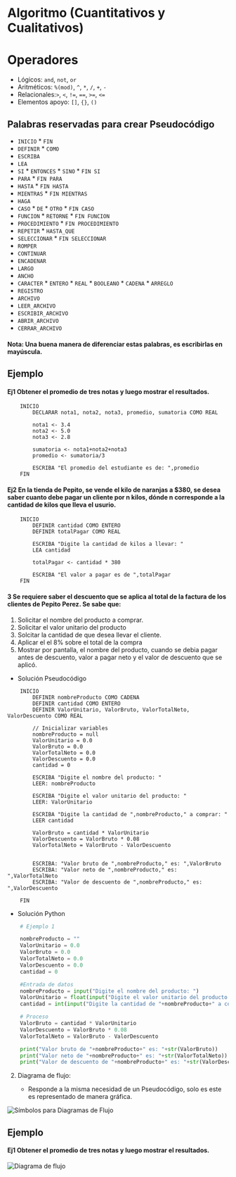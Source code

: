 # Algoritmo (Cuantitativos y Cualitativos)

# Operadores

* Lógicos: `and`, `not`, `or`
* Aritméticos: `%(mod)`, `^`, `*`, `/`, `+`, `-` 
* Relacionales:`>`, `<`, `!=`, `==`, `>=`, `<=` 
* Elementos apoyo: `[]`, `{}`, `()`


## Palabras reservadas para crear Pseudocódigo

- `INICIO` * `FIN` 
- `DEFINIR` * `COMO`
- `ESCRIBA`
- `LEA` 
- `SI` * `ENTONCES` * `SINO` * `FIN SI`
- `PARA` * `FIN PARA`
- `HASTA` * `FIN HASTA`
- `MIENTRAS` * `FIN MIENTRAS`
- `HAGA`
- `CASO` * `DE` * `OTRO` * `FIN CASO`
- `FUNCION` * `RETORNE` * `FIN FUNCION`
- `PROCEDIMIENTO` * `FIN PROCEDIMIENTO`
- `REPETIR` * `HASTA_QUE`
- `SELECCIONAR` * `FIN SELECCIONAR`
- `ROMPER`
- `CONTINUAR`
- `ENCADENAR`
- `LARGO`
- `ANCHO`
- `CARACTER` * `ENTERO` * `REAL` * `BOOLEANO` * `CADENA` * `ARREGLO`
- `REGISTRO`
- `ARCHIVO`
- `LEER_ARCHIVO`
- `ESCRIBIR_ARCHIVO`
- `ABRIR_ARCHIVO`
- `CERRAR_ARCHIVO`

#### Nota: Una buena manera de diferenciar estas palabras, es escribirlas en mayúscula. 

## Ejemplo

#### Ej1 Obtener el promedio de tres notas y luego mostrar el resultados. 

```
    INICIO
        DECLARAR nota1, nota2, nota3, promedio, sumatoria COMO REAL
        
        nota1 <- 3.4
        nota2 <- 5.0
        nota3 <- 2.8
        
        sumatoria <- nota1+nota2+nota3
        promedio <- sumatoria/3
        
        ESCRIBA "El promedio del estudiante es de: ",promedio
    FIN
```

#### Ej2 En la tienda de Pepito, se vende el kilo de naranjas a $380, se desea saber cuanto debe pagar un cliente por n kilos, dónde n corresponde a la cantidad de kilos que lleva el usurio.

```
    INICIO
        DEFINIR cantidad COMO ENTERO
        DEFINIR totalPagar COMO REAL
        
        ESCRIBA "Digite la cantidad de kilos a llevar: "
        LEA cantidad
        
        totalPagar <- cantidad * 380
        
        ESCRIBA "El valor a pagar es de ",totalPagar
    FIN
```

#### 3 Se requiere saber el descuento que se aplica al total de la factura de los clientes de Pepito Perez. Se sabe que:
1. Solicitar el nombre del producto a comprar.
2. Solicitar el valor unitario del producto
3. Solcitar la cantidad de que desea llevar el cliente. 
4. Aplicar el el 8% sobre el total de la compra
5. Mostrar por pantalla, el nombre del producto, cuando se debia pagar antes de descuento, valor a pagar neto y  el valor de descuento que se aplicó.

* Solución Pseudocódigo
```
    INICIO 
        DEFINIR nombreProducto COMO CADENA
        DEFINIR cantidad COMO ENTERO
        DEFINIR ValorUnitario, ValorBruto, ValorTotalNeto, ValorDescuento COMO REAL
        
        // Inicializar variables
        nombreProducto = null
        ValorUnitario = 0.0
        ValorBruto = 0.0
        ValorTotalNeto = 0.0
        ValorDescuento = 0.0
        cantidad = 0
        
        ESCRIBA "Digite el nombre del producto: "
        LEER: nombreProducto
        
        ESCRIBA "Digite el valor unitario del producto: "
        LEER: ValorUnitario
        
        ESCRIBA "Digite la cantidad de ",nombreProducto," a comprar: "
        LEER cantidad
        
        ValorBruto = cantidad * ValorUnitario	
        ValorDescuento = ValorBruto * 0.08
        ValorTotalNeto = ValorBruto - ValorDescuento

        
        ESCRIBA: "Valor bruto de ",nombreProducto," es: ",ValorBruto
        ESCRIBA: "Valor neto de ",nombreProducto," es: ",ValorTotalNeto
        ESCRIBA: "Valor de descuento de ",nombreProducto," es: ",ValorDescuento
        
    FIN 
```

* Solución Python
```python
    # Ejemplo 1

    nombreProducto = ""
    ValorUnitario = 0.0
    ValorBruto = 0.0
    ValorTotalNeto = 0.0
    ValorDescuento = 0.0
    cantidad = 0

    #Entrada de datos 
    nombreProducto = input("Digite el nombre del producto: ")
    ValorUnitario = float(input("Digite el valor unitario del producto: "))
    cantidad = int(input("Digite la cantidad de "+nombreProducto+" a comprar: "))

    # Proceso
    ValorBruto = cantidad * ValorUnitario	
    ValorDescuento = ValorBruto * 0.08
    ValorTotalNeto = ValorBruto - ValorDescuento

    print("Valor bruto de "+nombreProducto+" es: "+str(ValorBruto))
    print("Valor neto de "+nombreProducto+" es: "+str(ValorTotalNeto))
    print("Valor de descuento de "+nombreProducto+" es: "+str(ValorDescuento))
```

2. Diagrama de flujo:
	
    * Responde a la misma necesidad de un Pseudocódigo, solo es este es representado de manera gráfica. 

![Símbolos para Diagramas de Flujo](img/SimbolosDiagramas.jpg)

## Ejemplo

#### Ej1 Obtener el promedio de tres notas y luego mostrar el resultados. 
![Diagrama de flujo ](img/Ejemplo1.png)


